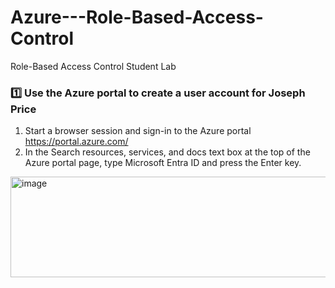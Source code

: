# Azure---Role-Based-Access-Control
Role-Based Access Control Student Lab
### 1️⃣ **Use the Azure portal to create a user account for Joseph Price**
1. Start a browser session and sign-in to the Azure portal https://portal.azure.com/
2. In the Search resources, services, and docs text box at the top of the Azure portal page, type Microsoft Entra ID and press the Enter key.
<img width="551" height="161" alt="image" src="https://github.com/user-attachments/assets/3e107b19-9edb-4db3-a230-ff8f7e576e34" />
